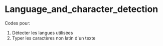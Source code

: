 # Language_and_character_detection
Codes pour:
1) Détecter les langues utilisées
2) Typer les caractères non latin d'un texte
